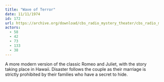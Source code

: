 ```yaml
---
title: "Wave of Terror"
date: 11/11/1974
id: 172
url: https://archive.org/download/cbs_radio_mystery_theater/cbs_radio_mystery_theater-0151-0200.zip/cbs_radio_mystery_theater-0151-0200%2Fcbsrmt_0172_wave_of_terror.mp3
actors:
  - 58
  - 42
  - 73
  - 133
  - 38
---
```

A more modern version of the classic Romeo and Juliet, with the story taking place in Hawaii. Disaster follows the couple as their marriage is strictly prohibited by their families who have a secret to hide.